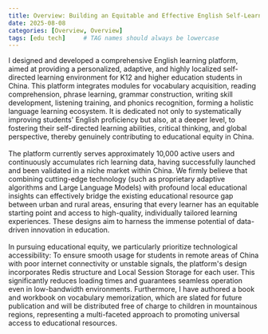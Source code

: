```yaml
---
title: Overview: Building an Equitable and Effective English Self-Learning Ecosystem in China
date: 2025-08-08
categories: [Overview, Overview]
tags: [edu tech]     # TAG names should always be lowercase
---
```

I designed and developed a comprehensive English learning platform, aimed at providing a personalized, adaptive, and highly localized self-directed learning environment for K12 and higher education students in China. This platform integrates modules for vocabulary acquisition, reading comprehension, phrase learning, grammar construction, writing skill development, listening training, and phonics recognition, forming a holistic language learning ecosystem. It is dedicated not only to systematically improving students' English proficiency but also, at a deeper level, to fostering their self-directed learning abilities, critical thinking, and global perspective, thereby genuinely contributing to educational equity in China.<br><br>The platform currently serves approximately 10,000 active users and continuously accumulates rich learning data, having successfully launched and been validated in a niche market within China. We firmly believe that combining cutting-edge technology (such as proprietary adaptive algorithms and Large Language Models) with profound local educational insights can effectively bridge the existing educational resource gap between urban and rural areas, ensuring that every learner has an equitable starting point and access to high-quality, individually tailored learning experiences. These designs aim to harness the immense potential of data-driven innovation in education.<br><br>In pursuing educational equity, we particularly prioritize technological accessibility: To ensure smooth usage for students in remote areas of China with poor internet connectivity or unstable signals, the platform's design incorporates Redis structure and Local Session Storage for each user. This significantly reduces loading times and guarantees seamless operation even in low-bandwidth environments. Furthermore, I have authored a book and workbook on vocabulary memorization, which are slated for future publication and will be distributed free of charge to children in mountainous regions, representing a multi-faceted approach to promoting universal access to educational resources.
